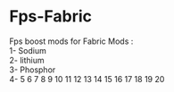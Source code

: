 # Fps-Fabric
Fps boost mods for Fabric Mods :                
1- Sodium                                      
2- lithium                                     
3- Phosphor                                    
4-
5
6
7
8
9
10
11
12
13
14
15
16
17
18
19
20
